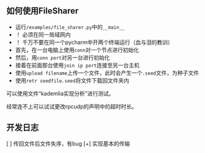 ## 如何使用FileSharer

- 运行`/examples/file_sharer.py`中的`__main__`
- ！ 必须在同一局域网内
- ！ 千万不要在同一个pycharm中开两个终端运行（血与泪的教训）
- 首先，在一台电脑上使用`conn`对一个节点进行初始化
- 然后，用`conn port`对另一台进行初始化
- 接着在前面那台使用`join ip port`连接至另一台主机
- 使用`upload filename`上传一个文件，此时会产生一个`.seed`文件，为种子文件
- 使用`retr seedfile.seed`将文件下载回文件夹内

可以使用文件“kademlia实现分析”进行测试。

经常连不上可以试试更改rpcudp的声明中的超时时长。

## 开发日志

[ ] 传回文件后文件失序，有bug
[+] 实现基本的传输
